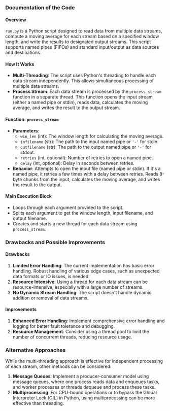 ### Documentation of the Code

#### Overview

`run.py` is a Python script designed to read data from multiple data streams, compute a moving average for each stream based on a specified window length, and write the results to designated output streams. This script supports named pipes (FIFOs) and standard input/output as data sources and destinations.

#### How It Works

- **Multi-Threading**: The script uses Python's threading to handle each data stream independently. This allows simultaneous processing of multiple data streams.
- **Process Stream**: Each data stream is processed by the `process_stream` function in a separate thread. This function opens the input stream (either a named pipe or stdin), reads data, calculates the moving average, and writes the result to the output stream.

#### Function: `process_stream`

- **Parameters**:
  - `win_len` (int): The window length for calculating the moving average.
  - `infilename` (str): The path to the input named pipe or `'-'` for stdin.
  - `outfilename` (str): The path to the output named pipe or `'-'` for stdout.
  - `retries` (int, optional): Number of retries to open a named pipe.
  - `delay` (int, optional): Delay in seconds between retries.
- **Behavior**: Attempts to open the input file (named pipe or stdin). If it's a named pipe, it retries a few times with a delay between retries. Reads 8-byte chunks from the input, calculates the moving average, and writes the result to the output.

#### Main Execution Block

- Loops through each argument provided to the script.
- Splits each argument to get the window length, input filename, and output filename.
- Creates and starts a new thread for each data stream using `process_stream`.

### Drawbacks and Possible Improvements

#### Drawbacks

1. **Limited Error Handling**: The current implementation has basic error handling. Robust handling of various edge cases, such as unexpected data formats or IO issues, is needed.
2. **Resource Intensive**: Using a thread for each data stream can be resource-intensive, especially with a large number of streams.
3. **No Dynamic Stream Handling**: The script doesn't handle dynamic addition or removal of data streams.

#### Improvements

1. **Enhanced Error Handling**: Implement comprehensive error handling and logging for better fault tolerance and debugging.
2. **Resource Management**: Consider using a thread pool to limit the number of concurrent threads, reducing resource usage.



### Alternative Approaches

While the multi-threading approach is effective for independent processing of each stream, other methods can be considered:

1. **Message Queues**: Implement a producer-consumer model using message queues, where one process reads data and enqueues tasks, and worker processes or threads dequeue and process these tasks.
2. **Multiprocessing**: For CPU-bound operations or to bypass the Global Interpreter Lock (GIL) in Python, using multiprocessing can be more effective than threading.

